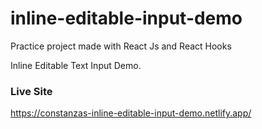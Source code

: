# inline-editable-input-demo
Practice project made with React Js and React Hooks

Inline Editable Text Input Demo.

### Live Site
https://constanzas-inline-editable-input-demo.netlify.app/
